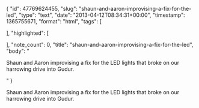 {
  "id": 47769624455,
  "slug": "shaun-and-aaron-improvising-a-fix-for-the-led",
  "type": "text",
  "date": "2013-04-12T08:34:31+00:00",
  "timestamp": 1365755671,
  "format": "html",
  "tags": [

  ],
  "highlighted": [

  ],
  "note_count": 0,
  "title": "shaun-and-aaron-improvising-a-fix-for-the-led",
  "body": "<p>Shaun and Aaron improvising a fix for the LED lights that broke on our harrowing drive into Gudur.</p>"
}

<p>Shaun and Aaron improvising a fix for the LED lights that broke on our harrowing drive into Gudur.</p>